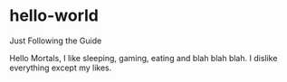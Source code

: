 # hello-world
Just Following the Guide

Hello Mortals,
I like sleeping, gaming, eating and blah blah blah.
I dislike everything except my likes.
